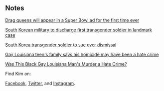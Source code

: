 ## Notes
[Drag queens will appear in a Super Bowl ad for the first time ever](https://www.lgbtqnation.com/2020/01/drag-queens-will-appear-super-bowl-ad-first-time-ever/)

[South Korean military to discharge first transgender soldier in landmark case](https://www.telegraph.co.uk/news/2020/01/22/south-korean-military-discharge-first-transgender-soldier-landmark/)

[South Korea transgender soldier to sue over dismissal](https://www.bbc.com/news/world-asia-51204323)

[Gay Louisiana teen's family says his homicide may have been a hate crime](https://www.nbcnews.com/feature/nbc-out/gay-louisiana-teen-s-family-says-his-homicide-may-have-n1122571)

[Was This Black Gay Louisiana Man's Murder a Hate Crime?](https://www.advocate.com/crime/2020/1/24/was-black-gay-louisiana-mans-murder-hate-crime)

Find Kim on:

[Facebook](https://facebook.com/lesbertarian), [Twitter](https://twitter.com/lesbertarian), and [Instagram](https://instagram.com/lesbertarian).
